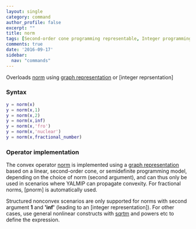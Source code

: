 ```yaml
---
layout: single
category: command
author_profile: false
excerpt: ""
title: norm
tags: [Second-order cone programming representable, Integer programming representable, Semidefinite programming representable]
comments: true
date: '2016-09-17'
sidebar:
  nav: "commands"
---
```


Overloads [norm](/command/norm) using [graph representation](/tutorial/nonlinearoperatorsgraphmodels) or [integer reprsentation]

### Syntax

````matlab
y = norm(x)
y = norm(x,1)
y = norm(x,2)
y = norm(x,inf)
y = norm(x,'fro')
y = norm(x,'nuclear')
y = norm(x,fractional_number)
````

### Operator implementation

The convex operator [norm](/command/norm) is implemented using a [graph representation](/tutorial/nonlinearoperatorsgraphmodels) based on a linear, second-order cone, or semidefinite programming model, depending on the choice of norm (second argument), and can thus only be used in scenarios where YALMIP can propagate convexity. For fractional norms, [pnorm] is automatically used.

Structured nonconvex scenarios are only supported for norms with second argument **1** and **'inf'** (leading to an [integer representation]). For other cases, use general nonlinear constructs with [sqrtm](/command/sqrtm) and powers etc to define the expression.
